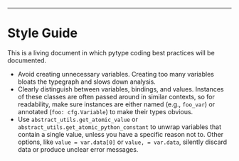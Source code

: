 ---
# Style Guide

<!--* freshness: { owner: 'rechen' reviewed: '2021-09-17' } *-->

This is a living document in which pytype coding best practices will be
documented.

* Avoid creating unnecessary variables. Creating too many variables bloats the
  typegraph and slows down analysis.
* Clearly distinguish between variables, bindings, and values. Instances of
  these classes are often passed around in similar contexts, so for readability,
  make sure instances are either named (e.g., `foo_var`) or annotated
  (`foo: cfg.Variable`) to make their types obvious.
* Use `abstract_utils.get_atomic_value` or
  `abstract_utils.get_atomic_python_constant` to unwrap variables that contain a
  single value, unless you have a specific reason not to. Other options, like
  `value = var.data[0]` or `value, = var.data`, silently discard data or produce
  unclear error messages.
